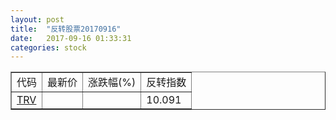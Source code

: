 ```yaml
---
layout: post
title:  "反转股票20170916"
date:   2017-09-16 01:33:31
categories: stock
---
```


<script type="text/javascript">
var stockList = []
stockList.push('gb_trv');
</script>

<table border="1">
 <tr>
 <td>代码</td>
  <td>最新价</td>
  <td>涨跌幅(%)</td>
 <td>反转指数</td>
</tr>
  <tr id="trv"><td><a href="http://stock.finance.sina.com.cn/usstock/quotes/TRV.html" target="_blank">TRV</a></td><td></td><td></td><td>10.091</td></tr>
</table>
